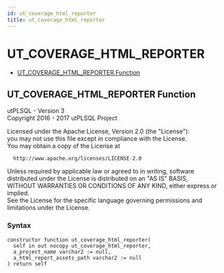 ```yaml
---
id: ut_coverage_html_reporter
title: ut_coverage_html_reporter
---
```


# UT_COVERAGE_HTML_REPORTER






- [UT_COVERAGE_HTML_REPORTER Function](#ut_coverage_html_reporter)












 
## UT_COVERAGE_HTML_REPORTER Function<a name="ut_coverage_html_reporter"></a>


<p>
<p>utPLSQL - Version 3<br />  Copyright 2016 - 2017 utPLSQL Project</p><p>  Licensed under the Apache License, Version 2.0 (the &quot;License&quot;):<br />  you may not use this file except in compliance with the License.<br />  You may obtain a copy of the License at</p><pre><code>  http://www.apache.org/licenses/LICENSE-2.0</code></pre><p>  Unless required by applicable law or agreed to in writing, software<br />  distributed under the License is distributed on an &quot;AS IS&quot; BASIS,<br />  WITHOUT WARRANTIES OR CONDITIONS OF ANY KIND, either express or implied.<br />  See the License for the specific language governing permissions and<br />  limitations under the License.</p>
</p>

### Syntax
```plsql
constructor function ut_coverage_html_reporter(
  self in out nocopy ut_coverage_html_reporter,
  a_project_name varchar2 := null,
  a_html_report_assets_path varchar2 := null
) return self
```

 





 
